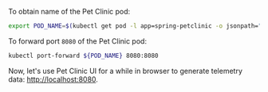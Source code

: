 To obtain name of the Pet Clinic pod:

```bash
export POD_NAME=$(kubectl get pod -l app=spring-petclinic -o jsonpath="{.items[0].metadata.name}")
```

To forward port `8080` of the Pet Clinic pod:

```bash
kubectl port-forward ${POD_NAME} 8080:8080
```

Now, let's use Pet Clinic UI for a while in browser to generate telemetry
data: [http://localhost:8080](http://localhost:8080).
